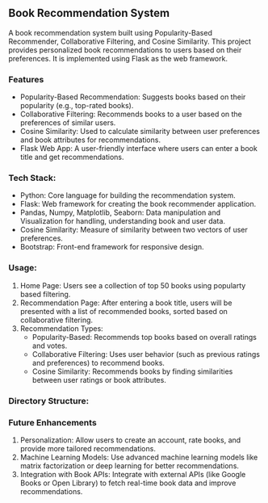 ## Book Recommendation System
A book recommendation system built using Popularity-Based Recommender, Collaborative Filtering, and Cosine Similarity. This project provides personalized book recommendations to users based on their preferences. It is implemented using Flask as the web framework.

### Features
- Popularity-Based Recommendation: Suggests books based on their popularity (e.g., top-rated books).
- Collaborative Filtering: Recommends books to a user based on the preferences of similar users.
- Cosine Similarity: Used to calculate similarity between user preferences and book attributes for recommendations.
- Flask Web App: A user-friendly interface where users can enter a book title and get recommendations.

### Tech Stack:
- Python: Core language for building the recommendation system.
- Flask: Web framework for creating the book recommender application.
- Pandas, Numpy, Matplotlib, Seaborn: Data manipulation and Visualization for handling, understanding book and user data.
- Cosine Similarity: Measure of similarity between two vectors of user preferences.
- Bootstrap: Front-end framework for responsive design.

### Usage: 
1. Home Page: Users see a collection of top 50 books using popularty based filtering.
2. Recommendation Page: After entering a book title, users will be presented with a list of recommended books, sorted based on collaborative filtering.
3. Recommendation Types:
    - Popularity-Based: Recommends top books based on overall ratings and votes.
    - Collaborative Filtering: Uses user behavior (such as previous ratings and preferences) to recommend books.
    - Cosine Similarity: Recommends books by finding similarities between user ratings or book attributes.

### Directory Structure:


### Future Enhancements
1. Personalization: Allow users to create an account, rate books, and provide more tailored recommendations.
2. Machine Learning Models: Use advanced machine learning models like matrix factorization or deep learning for better recommendations.
3. Integration with Book APIs: Integrate with external APIs (like Google Books or Open Library) to fetch real-time book data and improve recommendations.
